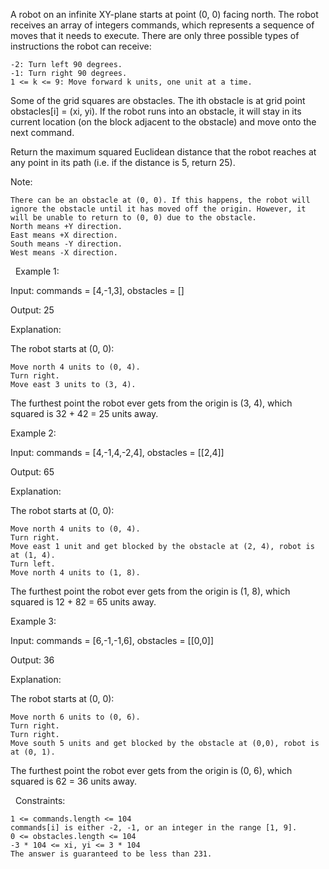 A robot on an infinite XY-plane starts at point (0, 0) facing north. The robot receives an array of integers commands, which represents a sequence of moves that it needs to execute. There are only three possible types of instructions the robot can receive:


	-2: Turn left 90 degrees.
	-1: Turn right 90 degrees.
	1 <= k <= 9: Move forward k units, one unit at a time.


Some of the grid squares are obstacles. The ith obstacle is at grid point obstacles[i] = (xi, yi). If the robot runs into an obstacle, it will stay in its current location (on the block adjacent to the obstacle) and move onto the next command.

Return the maximum squared Euclidean distance that the robot reaches at any point in its path (i.e. if the distance is 5, return 25).

Note:


	There can be an obstacle at (0, 0). If this happens, the robot will ignore the obstacle until it has moved off the origin. However, it will be unable to return to (0, 0) due to the obstacle.
	North means +Y direction.
	East means +X direction.
	South means -Y direction.
	West means -X direction.


 
Example 1:


Input: commands = [4,-1,3], obstacles = []

Output: 25

Explanation: 

The robot starts at (0, 0):


	Move north 4 units to (0, 4).
	Turn right.
	Move east 3 units to (3, 4).


The furthest point the robot ever gets from the origin is (3, 4), which squared is 32 + 42 = 25 units away.


Example 2:


Input: commands = [4,-1,4,-2,4], obstacles = [[2,4]]

Output: 65

Explanation:

The robot starts at (0, 0):


	Move north 4 units to (0, 4).
	Turn right.
	Move east 1 unit and get blocked by the obstacle at (2, 4), robot is at (1, 4).
	Turn left.
	Move north 4 units to (1, 8).


The furthest point the robot ever gets from the origin is (1, 8), which squared is 12 + 82 = 65 units away.


Example 3:


Input: commands = [6,-1,-1,6], obstacles = [[0,0]]

Output: 36

Explanation:

The robot starts at (0, 0):


	Move north 6 units to (0, 6).
	Turn right.
	Turn right.
	Move south 5 units and get blocked by the obstacle at (0,0), robot is at (0, 1).


The furthest point the robot ever gets from the origin is (0, 6), which squared is 62 = 36 units away.


 
Constraints:


	1 <= commands.length <= 104
	commands[i] is either -2, -1, or an integer in the range [1, 9].
	0 <= obstacles.length <= 104
	-3 * 104 <= xi, yi <= 3 * 104
	The answer is guaranteed to be less than 231.

